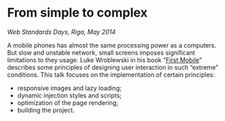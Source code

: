 # From simple to complex

*Web Standards Days, Riga, May 2014*

A mobile phones has almost the same processing power as a computers. But slow and unstable network, small screens imposes significant limitations to they usage. Luke Wroblewski in his book “[First Mobile](http://www.abookapart.com/products/mobile-first)” describes some principles of designing user interaction in such “extreme” conditions. This talk focuses on the implementation of certain principles:

* responsive images and lazy loading;
* dynamic injection styles and scripts;
* optimization of the page rendering;
* building the project.
